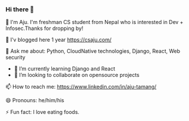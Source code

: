 ### Hi there 👋

🔭 I'm Aju. I'm freshman CS student from Nepal who is interested in Dev + Infosec.Thanks for dropping by!

🌱 I'v blogged here 1 year https://csaju.com/

💬 Ask me about: Python, CloudNative technologies, Django, React, Web security

- 🌱 I’m currently learning Django and React
- 👯 I’m looking to collaborate on opensource projects

📫 How to reach me: https://www.linkedin.com/in/aju-tamang/

😄 Pronouns: he/him/his

⚡ Fun fact: I love eating foods.
